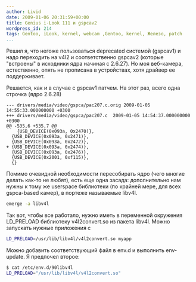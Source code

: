 ```yaml
---
author: Livid
date: 2009-01-06 20:31:59+00:00
title: Genius i-Look 111 и gspcav2
wordpress_id: 214
tags: Gentoo, iLook, kernel, webcam ,Gentoo, kernel, Железо, patch
...
```


Решил я, что негоже пользоваться deprecated системой (gspcav1) и надо
переходить на v4l2 и соответственно gspcav2 (которые "встроены" в
исходники ядра начиная с 2.6.27).
Но моя веб-камера, естественно, опять не прописана в устройствах, хотя
драйвер ее поддерживает.

<!--more-->


Решается, как и в случае с gspcav1 патчем. На этот раз, всего одна
строчка (ядро 2.6.28)

    --- drivers/media/video/gspca/pac207.c.orig 2009-01-05 14:55:33.000000000 +0300
    +++ drivers/media/video/gspca/pac207.c  2009-01-05 14:54:37.000000000 +0300
    @@ -535,6 +535,7 @@
        {USB_DEVICE(0x093a, 0x2470)},
      {USB_DEVICE(0x093a, 0x2471)},
      {USB_DEVICE(0x093a, 0x2472)},
    + {USB_DEVICE(0x093a, 0x2474)},
      {USB_DEVICE(0x093a, 0x2476)},
      {USB_DEVICE(0x2001, 0xf115)},
      {}


Помимо очевидной необходимости пересобирать ядро (чего многие делать
как-то не любят), есть еще одна засада: дополнительно нам нужны к тому
же userspace библиотеки (по крайней мере, для всех gspca-based камер), в
портеже называемые libv4l.

```bash
emerge -a libv4l
```


Так вот, чтобы все работало, нужно иметь в переменной окружения
LD\_PRELOAD библиотеку v4l2convert.so из пакета libv4l.
Можно запускать нужные приложения с

```bash
LD_PRELOAD=/usr/lib/libv4l/v4l2convert.so myapp
```


Можно добавить соответствующий файл в env.d и выполнить env-update.
Я предпочел второе:

```bash
$ cat /etc/env.d/90libv4l
LD_PRELOAD="/usr/lib/libv4l/v4l2convert.so"
```
